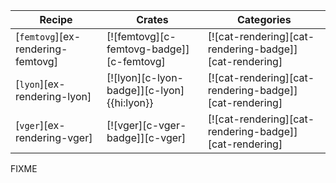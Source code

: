 | Recipe | Crates | Categories |
|--------|--------|------------|
| [`femtovg`][ex-rendering-femtovg] | [![femtovg][c-femtovg-badge]][c-femtovg] | [![cat-rendering][cat-rendering-badge]][cat-rendering] |
| [`lyon`][ex-rendering-lyon] | [![lyon][c-lyon-badge]][c-lyon]{{hi:lyon}} | [![cat-rendering][cat-rendering-badge]][cat-rendering] |
| [`vger`][ex-rendering-vger] | [![vger][c-vger-badge]][c-vger] | [![cat-rendering][cat-rendering-badge]][cat-rendering] |

<div class="hidden">
FIXME
</div>

